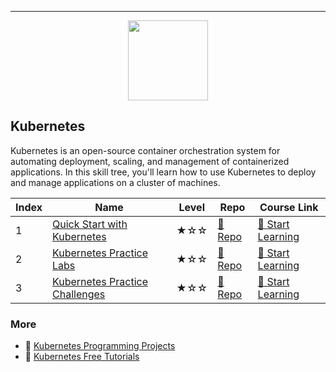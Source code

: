 
---

<div align="center">
<img width="128px" src="https://file.labex.io/path/RTAa3OE96ESn.png">
</div>

## Kubernetes

Kubernetes is an open-source container orchestration system for automating deployment, scaling, and management of containerized applications. In this skill tree, you'll learn how to use Kubernetes to deploy and manage applications on a cluster of machines.

|   Index | Name                                                              | Level   | Repo                                                                   | Course Link                                                                 |
|---------|-------------------------------------------------------------------|---------|------------------------------------------------------------------------|-----------------------------------------------------------------------------|
|       1 | [Quick Start with Kubernetes](#quick-start-with-kubernetes)       | ★☆☆     | [🔗 Repo](https://github.com/labex-labs/quick-start-with-kubernetes)    | [🚀 Start Learning](https://labex.io/courses/quick-start-with-kubernetes)    |
|       2 | [Kubernetes Practice Labs](#kubernetes-practice-labs)             | ★☆☆     | [🔗 Repo](https://github.com/labex-labs/kubernetes-practice-labs)       | [🚀 Start Learning](https://labex.io/courses/kubernetes-practice-labs)       |
|       3 | [Kubernetes Practice Challenges](#kubernetes-practice-challenges) | ★☆☆     | [🔗 Repo](https://github.com/labex-labs/kubernetes-practice-challenges) | [🚀 Start Learning](https://labex.io/courses/kubernetes-practice-challenges) |

### More

- 🔗 [Kubernetes Programming Projects](https://github.com/labex-labs/awesome-programming-projects?tab=readme-ov-file#kubernetes)
- 🔗 [Kubernetes Free Tutorials](https://github.com/labex-labs/kubernetes-free-tutorials)

